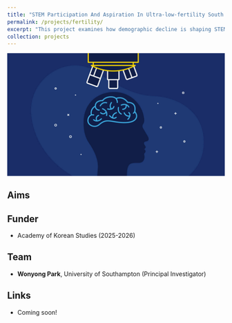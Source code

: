 ```yaml
---
title: "STEM Participation And Aspiration In Ultra-low-fertility South Korea"
permalink: /projects/fertility/
excerpt: "This project examines how demographic decline is shaping STEM education in South Korean schools, and how it is affecting students’ opportunities in STEM fields. <br/><br/><img src='/images/korea1.jpg' width='400'>"
collection: projects
---
```


<img src='/images/korea1.jpg'>


## Aims


## Funder
* Academy of Korean Studies (2025-2026)

## Team
* **Wonyong Park**, University of Southampton (Principal Investigator)

## Links
* Coming soon!